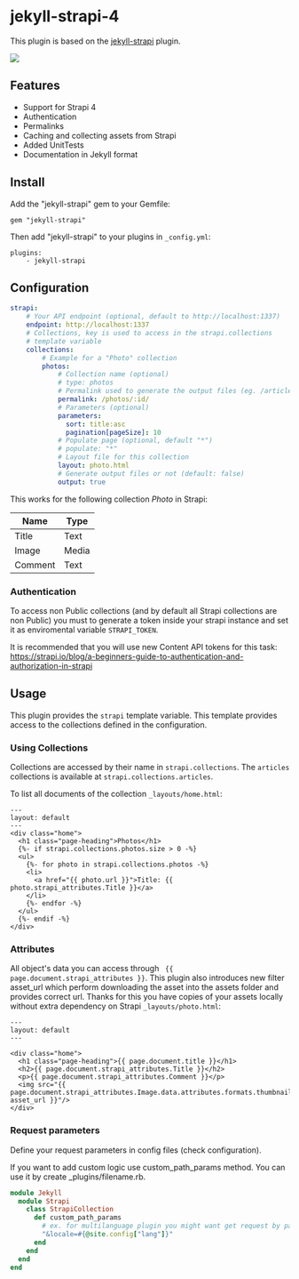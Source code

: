 # jekyll-strapi-4

This plugin is based on the [jekyll-strapi](https://github.com/strapi-community/jekyll-strapi/) plugin. 

![](deer-jekyll-strapi-4.png.png?raw=true)

## Features

* Support for Strapi 4
* Authentication
* Permalinks
* Caching and collecting assets from Strapi
* Added UnitTests
* Documentation in Jekyll format

## Install

Add the "jekyll-strapi" gem to your Gemfile:

```
gem "jekyll-strapi"
```

Then add "jekyll-strapi" to your plugins in `_config.yml`:

```
plugins:
    - jekyll-strapi
```

## Configuration

```yaml
strapi:
    # Your API endpoint (optional, default to http://localhost:1337)
    endpoint: http://localhost:1337
    # Collections, key is used to access in the strapi.collections
    # template variable
    collections:
        # Example for a "Photo" collection
        photos:
            # Collection name (optional)
            # type: photos
            # Permalink used to generate the output files (eg. /articles/:id).
            permalink: /photos/:id/
            # Parameters (optional)
            parameters:
              sort: title:asc
              pagination[pageSize]: 10
            # Populate page (optional, default "*")
            # populate: "*"
            # Layout file for this collection
            layout: photo.html
            # Generate output files or not (default: false)
            output: true
```

This works for the following collection *Photo* in Strapi:

| Name    | Type  |
| ------- | ----- |
| Title   | Text  |
| Image   | Media |
| Comment | Text  |

### Authentication

To access non Public collections (and by default all Strapi collections are non Public) you must to generate a token inside your strapi instance and set it as enviromental variable `STRAPI_TOKEN`.

It is recommended that you will use new Content API tokens for this task: https://strapi.io/blog/a-beginners-guide-to-authentication-and-authorization-in-strapi

## Usage

This plugin provides the `strapi` template variable. This template provides access to the collections defined in the configuration.

### Using Collections

Collections are accessed by their name in `strapi.collections`. The `articles` collections is available at `strapi.collections.articles`.

To list all documents of the collection ```_layouts/home.html```:

```
---
layout: default
---
<div class="home">
  <h1 class="page-heading">Photos</h1>
  {%- if strapi.collections.photos.size > 0 -%}
  <ul>
    {%- for photo in strapi.collections.photos -%}
    <li>
      <a href="{{ photo.url }}">Title: {{ photo.strapi_attributes.Title }}</a>
    </li>
    {%- endfor -%}
  </ul>
  {%- endif -%}
</div>
```

### Attributes

All object's data you can access through ``` {{ page.document.strapi_attributes }}```. This plugin also introduces new filter asset_url which perform downloading the asset into the assets folder and provides correct url. Thanks for this you have copies of your assets locally without extra dependency on Strapi ```_layouts/photo.html```:

```
---
layout: default
---

<div class="home">
  <h1 class="page-heading">{{ page.document.title }}</h1>
  <h2>{{ page.document.strapi_attributes.Title }}</h2>
  <p>{{ page.document.strapi_attributes.Comment }}</p>
  <img src="{{ page.document.strapi_attributes.Image.data.attributes.formats.thumbnail| asset_url }}"/>
</div>
```

### Request parameters

Define your request parameters in config files (check configuration).

If you want to add custom logic use custom_path_params method. You can use it by create _plugins/filename.rb.

```ruby
module Jekyll
  module Strapi
    class StrapiCollection
      def custom_path_params
        # ex. for multilanguage plugin you might want get request by page lang
        "&locale=#{@site.config["lang"]}"
      end
    end
  end
end
```
